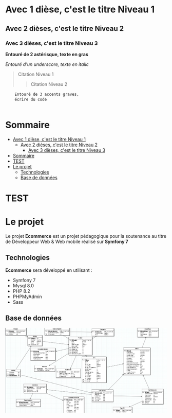 # Avec 1 dièse, c'est le titre Niveau 1

## Avec 2 dièses, c'est le titre Niveau 2

### Avec 3 dièses, c'est le titre Niveau 3

**Entouré de 2 astérisque, texte en gras**

_Entouré d'un underscore, texte en italic_

> Citation Niveau 1
>> Citation Niveau 2


```
    Entouré de 3 accents graves,
    écrire du code


```


# Sommaire
- [Avec 1 dièse, c'est le titre Niveau 1](#avec-1-dièse-cest-le-titre-niveau-1)
  - [Avec 2 dièses, c'est le titre Niveau 2](#avec-2-dièses-cest-le-titre-niveau-2)
    - [Avec 3 dièses, c'est le titre Niveau 3](#avec-3-dièses-cest-le-titre-niveau-3)
- [Sommaire](#sommaire)
- [TEST](#test)
- [Le projet](#le-projet)
  - [Technologies](#technologies)
  - [Base de données](#base-de-données)


# TEST
# Le projet

Le projet **Ecommerce** est un projet pédagogique pour la soutenance au titre de Développeur Web & Web mobile réalisé sur **Symfony 7** 

## Technologies

**Ecommerce** sera développé en utilisant :

- Symfony 7
- Mysql 8.0
- PHP 8.2
- PHPMyAdmin
- Sass


## Base de données

![MCV](assets/images/project/mcd.jpg)

[def]: #sommaire